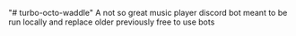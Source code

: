 "# turbo-octo-waddle" 
A not so great music player discord bot meant to be run locally and replace older previously free to use bots
